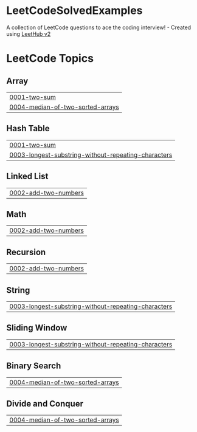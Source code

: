 # LeetCodeSolvedExamples
A collection of LeetCode questions to ace the coding interview! - Created using [LeetHub v2](https://github.com/arunbhardwaj/LeetHub-2.0)

<!---LeetCode Topics Start-->
# LeetCode Topics
## Array
|  |
| ------- |
| [0001-two-sum](https://github.com/hamzaROR/LeetCodeSolvedExamples/tree/master/0001-two-sum) |
| [0004-median-of-two-sorted-arrays](https://github.com/hamzaROR/LeetCodeSolvedExamples/tree/master/0004-median-of-two-sorted-arrays) |
## Hash Table
|  |
| ------- |
| [0001-two-sum](https://github.com/hamzaROR/LeetCodeSolvedExamples/tree/master/0001-two-sum) |
| [0003-longest-substring-without-repeating-characters](https://github.com/hamzaROR/LeetCodeSolvedExamples/tree/master/0003-longest-substring-without-repeating-characters) |
## Linked List
|  |
| ------- |
| [0002-add-two-numbers](https://github.com/hamzaROR/LeetCodeSolvedExamples/tree/master/0002-add-two-numbers) |
## Math
|  |
| ------- |
| [0002-add-two-numbers](https://github.com/hamzaROR/LeetCodeSolvedExamples/tree/master/0002-add-two-numbers) |
## Recursion
|  |
| ------- |
| [0002-add-two-numbers](https://github.com/hamzaROR/LeetCodeSolvedExamples/tree/master/0002-add-two-numbers) |
## String
|  |
| ------- |
| [0003-longest-substring-without-repeating-characters](https://github.com/hamzaROR/LeetCodeSolvedExamples/tree/master/0003-longest-substring-without-repeating-characters) |
## Sliding Window
|  |
| ------- |
| [0003-longest-substring-without-repeating-characters](https://github.com/hamzaROR/LeetCodeSolvedExamples/tree/master/0003-longest-substring-without-repeating-characters) |
## Binary Search
|  |
| ------- |
| [0004-median-of-two-sorted-arrays](https://github.com/hamzaROR/LeetCodeSolvedExamples/tree/master/0004-median-of-two-sorted-arrays) |
## Divide and Conquer
|  |
| ------- |
| [0004-median-of-two-sorted-arrays](https://github.com/hamzaROR/LeetCodeSolvedExamples/tree/master/0004-median-of-two-sorted-arrays) |
<!---LeetCode Topics End-->